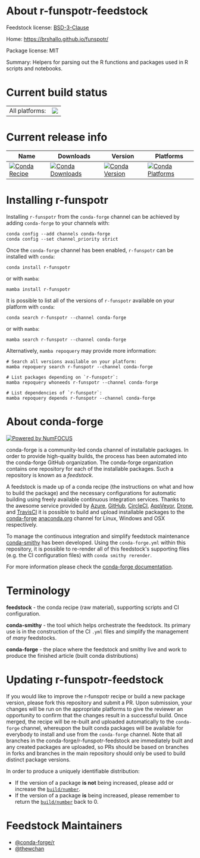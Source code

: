 About r-funspotr-feedstock
==========================

Feedstock license: [BSD-3-Clause](https://github.com/conda-forge/r-funspotr-feedstock/blob/main/LICENSE.txt)

Home: https://brshallo.github.io/funspotr/

Package license: MIT

Summary: Helpers for parsing out the R functions and packages used in R scripts and notebooks.

Current build status
====================


<table><tr><td>All platforms:</td>
    <td>
      <a href="https://dev.azure.com/conda-forge/feedstock-builds/_build/latest?definitionId=21194&branchName=main">
        <img src="https://dev.azure.com/conda-forge/feedstock-builds/_apis/build/status/r-funspotr-feedstock?branchName=main">
      </a>
    </td>
  </tr>
</table>

Current release info
====================

| Name | Downloads | Version | Platforms |
| --- | --- | --- | --- |
| [![Conda Recipe](https://img.shields.io/badge/recipe-r--funspotr-green.svg)](https://anaconda.org/conda-forge/r-funspotr) | [![Conda Downloads](https://img.shields.io/conda/dn/conda-forge/r-funspotr.svg)](https://anaconda.org/conda-forge/r-funspotr) | [![Conda Version](https://img.shields.io/conda/vn/conda-forge/r-funspotr.svg)](https://anaconda.org/conda-forge/r-funspotr) | [![Conda Platforms](https://img.shields.io/conda/pn/conda-forge/r-funspotr.svg)](https://anaconda.org/conda-forge/r-funspotr) |

Installing r-funspotr
=====================

Installing `r-funspotr` from the `conda-forge` channel can be achieved by adding `conda-forge` to your channels with:

```
conda config --add channels conda-forge
conda config --set channel_priority strict
```

Once the `conda-forge` channel has been enabled, `r-funspotr` can be installed with `conda`:

```
conda install r-funspotr
```

or with `mamba`:

```
mamba install r-funspotr
```

It is possible to list all of the versions of `r-funspotr` available on your platform with `conda`:

```
conda search r-funspotr --channel conda-forge
```

or with `mamba`:

```
mamba search r-funspotr --channel conda-forge
```

Alternatively, `mamba repoquery` may provide more information:

```
# Search all versions available on your platform:
mamba repoquery search r-funspotr --channel conda-forge

# List packages depending on `r-funspotr`:
mamba repoquery whoneeds r-funspotr --channel conda-forge

# List dependencies of `r-funspotr`:
mamba repoquery depends r-funspotr --channel conda-forge
```


About conda-forge
=================

[![Powered by
NumFOCUS](https://img.shields.io/badge/powered%20by-NumFOCUS-orange.svg?style=flat&colorA=E1523D&colorB=007D8A)](https://numfocus.org)

conda-forge is a community-led conda channel of installable packages.
In order to provide high-quality builds, the process has been automated into the
conda-forge GitHub organization. The conda-forge organization contains one repository
for each of the installable packages. Such a repository is known as a *feedstock*.

A feedstock is made up of a conda recipe (the instructions on what and how to build
the package) and the necessary configurations for automatic building using freely
available continuous integration services. Thanks to the awesome service provided by
[Azure](https://azure.microsoft.com/en-us/services/devops/), [GitHub](https://github.com/),
[CircleCI](https://circleci.com/), [AppVeyor](https://www.appveyor.com/),
[Drone](https://cloud.drone.io/welcome), and [TravisCI](https://travis-ci.com/)
it is possible to build and upload installable packages to the
[conda-forge](https://anaconda.org/conda-forge) [anaconda.org](https://anaconda.org/)
channel for Linux, Windows and OSX respectively.

To manage the continuous integration and simplify feedstock maintenance
[conda-smithy](https://github.com/conda-forge/conda-smithy) has been developed.
Using the ``conda-forge.yml`` within this repository, it is possible to re-render all of
this feedstock's supporting files (e.g. the CI configuration files) with ``conda smithy rerender``.

For more information please check the [conda-forge documentation](https://conda-forge.org/docs/).

Terminology
===========

**feedstock** - the conda recipe (raw material), supporting scripts and CI configuration.

**conda-smithy** - the tool which helps orchestrate the feedstock.
                   Its primary use is in the construction of the CI ``.yml`` files
                   and simplify the management of *many* feedstocks.

**conda-forge** - the place where the feedstock and smithy live and work to
                  produce the finished article (built conda distributions)


Updating r-funspotr-feedstock
=============================

If you would like to improve the r-funspotr recipe or build a new
package version, please fork this repository and submit a PR. Upon submission,
your changes will be run on the appropriate platforms to give the reviewer an
opportunity to confirm that the changes result in a successful build. Once
merged, the recipe will be re-built and uploaded automatically to the
`conda-forge` channel, whereupon the built conda packages will be available for
everybody to install and use from the `conda-forge` channel.
Note that all branches in the conda-forge/r-funspotr-feedstock are
immediately built and any created packages are uploaded, so PRs should be based
on branches in forks and branches in the main repository should only be used to
build distinct package versions.

In order to produce a uniquely identifiable distribution:
 * If the version of a package **is not** being increased, please add or increase
   the [``build/number``](https://docs.conda.io/projects/conda-build/en/latest/resources/define-metadata.html#build-number-and-string).
 * If the version of a package **is** being increased, please remember to return
   the [``build/number``](https://docs.conda.io/projects/conda-build/en/latest/resources/define-metadata.html#build-number-and-string)
   back to 0.

Feedstock Maintainers
=====================

* [@conda-forge/r](https://github.com/orgs/conda-forge/teams/r/)
* [@thewchan](https://github.com/thewchan/)

